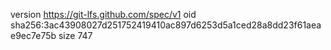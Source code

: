 version https://git-lfs.github.com/spec/v1
oid sha256:3ac43908027d251752419410ac897d6253d5a1ced28a8dd23f61aeae9ec7e75b
size 747
